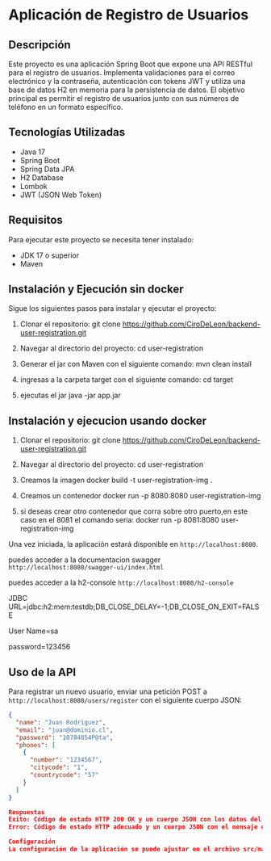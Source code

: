 # Aplicación de Registro de Usuarios

## Descripción
Este proyecto es una aplicación Spring Boot que expone una API RESTful para el registro de usuarios. Implementa validaciones para el correo electrónico y la contraseña, autenticación con tokens JWT y utiliza una base de datos H2 en memoria para la persistencia de datos. El objetivo principal es permitir el registro de usuarios junto con sus números de teléfono en un formato específico.

## Tecnologías Utilizadas
- Java 17
- Spring Boot
- Spring Data JPA
- H2 Database
- Lombok
- JWT (JSON Web Token)

## Requisitos
Para ejecutar este proyecto se necesita tener instalado:
- JDK 17 o superior
- Maven

## Instalación y Ejecución sin docker
Sigue los siguientes pasos para instalar y ejecutar el proyecto:

1. Clonar el repositorio:
git clone https://github.com/CiroDeLeon/backend-user-registration.git


2. Navegar al directorio del proyecto:
cd user-registration


3. Generar el jar con Maven con el siguiente comando:
mvn clean install

4. ingresas a la carpeta target con el siguiente comando:
cd target

5. ejecutas el jar
java -jar app.jar

## Instalación y ejecucion usando docker

1. Clonar el repositorio:
git clone https://github.com/CiroDeLeon/backend-user-registration.git


2. Navegar al directorio del proyecto:
cd user-registration

3. Creamos la imagen
docker build -t  user-registration-img .

4. Creamos un contenedor
docker run -p 8080:8080 user-registration-img

5. si deseas crear otro contenedor que corra sobre otro puerto,en este caso en el 8081 el comando seria:
docker run -p 8081:8080 user-registration-img



Una vez iniciada, la aplicación estará disponible en `http://localhost:8080`.

puedes acceder a la documentacion swagger `http://localhost:8080/swagger-ui/index.html`


puedes acceder a la h2-console `http://localhost:8080/h2-console`

JDBC URL=jdbc:h2:mem:testdb;DB_CLOSE_DELAY=-1;DB_CLOSE_ON_EXIT=FALSE

User Name=sa

password=123456

## Uso de la API
Para registrar un nuevo usuario, enviar una petición POST a `http://localhost:8080/users/register` con el siguiente cuerpo JSON:

```json
{
  "name": "Juan Rodriguez",
  "email": "juan@dominio.cl",
  "password": "10784054P@ta",
  "phones": [
    {
      "number": "1234567",
      "citycode": "1",
      "countrycode": "57"
    }
  ]
}

Respuestas
Éxito: Código de estado HTTP 200 OK y un cuerpo JSON con los datos del usuario, incluyendo id, created, modified, lastLogin, token, y isActive.
Error: Código de estado HTTP adecuado y un cuerpo JSON con el mensaje de error.

Configuración
La configuración de la aplicación se puede ajustar en el archivo src/main/resources/application.properties. Esto incluye la conexión a la base de datos, la configuración de JPA y la expresión regular para la validación de la contraseña.